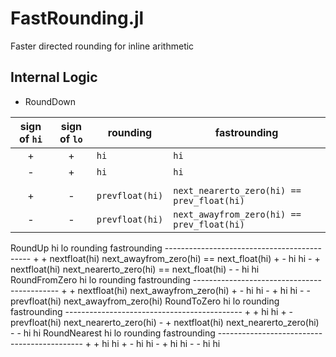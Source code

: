 # FastRounding.jl
Faster directed rounding for inline arithmetic


## Internal Logic

* RoundDown

| sign of `hi` | sign of `lo`  | rounding       |    fastrounding      |
|:----:|:-----:|----------------|----------------------|
| +  | +   | `hi`             | `hi` |
| -  | +   | `hi`             | `hi` |
|    |     |                  |      |
| +  | -   | `prevfloat(hi)`  | `next_nearerto_zero(hi) == prev_float(hi)` |
| -  | -   | `prevfloat(hi)`  | `next_awayfrom_zero(hi) == prev_float(hi)` |

RoundUp
       hi  lo  rounding        fastrounding
       --------------------------------------------
       +   +   nextfloat(hi)   next_awayfrom_zero(hi) == next_float(hi)
       +   -   hi              hi
       -   +   nextfloat(hi)   next_nearerto_zero(hi) == next_float(hi)
       -   -   hi              hi
       RoundFromZero
       hi  lo  rounding        fastrounding
       --------------------------------------------
       +   +   nextfloat(hi)   next_awayfrom_zero(hi)
       +   -   hi              hi
       -   +   hi              hi
       -   -   prevfloat(hi)   next_awayfrom_zero(hi)
       RoundToZero
       hi  lo  rounding        fastrounding
       --------------------------------------------
       +   +   hi              hi
       +   -   prevfloat(hi)   next_nearerto_zero(hi)
       -   +   nextfloat(hi)   next_nearerto_zero(hi)
       -   -   hi              hi
      RoundNearest
       hi  lo  rounding        fastrounding
       --------------------------------------------
       +   +   hi              hi
       +   -   hi              hi
       -   +   hi              hi
       -   -   hi              hi
